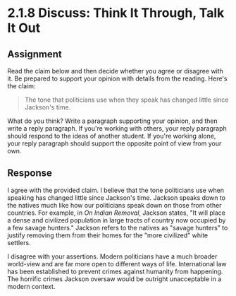 # 2.1.8 Discuss: Think It Through, Talk It Out

## Assignment

Read the claim below and then decide whether you agree or disagree with it.
Be prepared to support your opinion with details from the reading. Here's
the claim:

> The tone that politicians use when they speak has changed little since
> Jackson's time.

What do you think? Write a paragraph supporting your opinion, and then write
a reply paragraph. If you're working with others, your reply paragraph
should respond to the ideas of another student. If you're working alone,
your reply paragraph should support the opposite point of view from your
own.

## Response

I agree with the provided claim. I believe that the tone politicians use when
speaking has changed little since Jackson's time. Jackson speaks down to the
natives much like how our politicians speak down on those from other countries.
For example, in _On Indian Removal_, Jackson states, "It will place a dense and
civilized population in large tracts of country now occupied by a few savage
hunters." Jackson refers to the natives as "savage hunters" to justify removing
them from their homes for the "more civilized" white settlers.

I disagree with your assertions. Modern politicians have a much broader
world-view and are far more open to different ways of life. International law
has been established to prevent crimes against humanity from happening. The
horrific crimes Jackson oversaw would be outright unacceptable in a modern
context.
